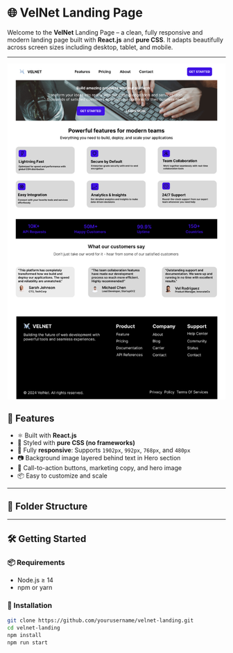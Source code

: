 # 🌐 VelNet Landing Page

Welcome to the **VelNet** Landing Page – a clean, fully responsive and modern landing page built with **React.js** and **pure CSS**. It adapts beautifully across screen sizes including desktop, tablet, and mobile.

---

![Landing Page Image](/public/images/Velnet1.png)

## 🚀 Features

- ⚛️ Built with **React.js**
- 🎨 Styled with **pure CSS (no frameworks)**
- 📱 Fully **responsive**: Supports `1902px`, `992px`, `768px`, and `480px`
- 📷 Background image layered behind text in Hero section
- 🎯 Call-to-action buttons, marketing copy, and hero image
- 📦 Easy to customize and scale

---

## 📁 Folder Structure


---

## 🛠️ Getting Started

### 📦 Requirements

- Node.js ≥ 14
- npm or yarn

### 🧰 Installation

```bash
git clone https://github.com/yourusername/velnet-landing.git
cd velnet-landing
npm install
npm run start
